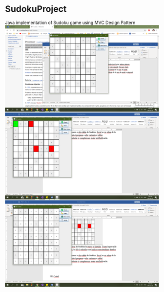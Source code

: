 # SudokuProject
Java implementation of Sudoku game using MVC Design Pattern
![](sudoku/sudoku1.png)
![](sudoku/sudoku2.png)
![](sudoku/sudoku3.png)
